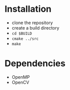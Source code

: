 # Installation

- clone the repository
- create a build directory
- `cd $BUILD`
- `cmake ../src`
- `make`

# Dependencies

- OpenMP
- OpenCV
